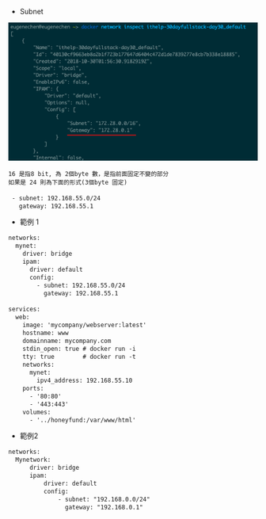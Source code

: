 * Subnet
<img src="https://github.com/daniel-qa/Docker-Compose/blob/main/%E7%B6%B2%E8%B7%AF/getway.png?raw=true" >

```
16 是指8 bit, 為 2個byte 數，是指前面固定不變的部分
如果是 24 則為下面的形式(3個byte 固定)

 - subnet: 192.168.55.0/24
   gateway: 192.168.55.1

```

* 範例 1
```
networks:
  mynet:
    driver: bridge
    ipam:
      driver: default
      config:
        - subnet: 192.168.55.0/24
          gateway: 192.168.55.1

services:
  web:
    image: 'mycompany/webserver:latest'
    hostname: www
    domainname: mycompany.com
    stdin_open: true # docker run -i
    tty: true        # docker run -t
    networks:
      mynet:
        ipv4_address: 192.168.55.10
    ports:
      - '80:80'
      - '443:443'
    volumes:
      - '../honeyfund:/var/www/html'
```
* 範例2
```
networks:
  Mynetwork:
      driver: bridge
      ipam:
          driver: default
          config:
              - subnet: "192.168.0.0/24"
                gateway: "192.168.0.1"
```

